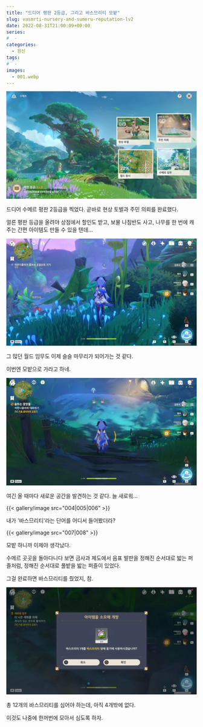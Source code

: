```yaml
---
title: "드디어 평판 2등급, 그리고 바스므리티 모밭"
slug: vasmrti-nursery-and-sumeru-reputation-lv2
date: 2022-08-31T21:00:09+09:00
series:
#  - 
categories:
  - 원신
tags:
#  - 
images:
  - 001.webp
---
```


![](001.webp)

드디어 수메르 평판 2등급을 찍었다. 곧바로 현상 토벌과 주민 의뢰를 완료했다.

얼른 평판 등급을 올려야 상점에서 할인도 받고, 보물 나침반도 사고, 나무를 한 번에 캐주는 간편 아이템도 만들 수 있을 텐데...

![](002.webp)

그 많던 월드 임무도 이제 슬슬 마무리가 되어가는 것 같다.

이번엔 모밭으로 가라고 하네.

![](003.webp)

여긴 올 때마다 새로운 공간을 발견하는 것 같다. 늘 새로워...

{{< gallery/image src="004|005|006" >}}

내가 '바스므리티'라는 단어를 어디서 들어봤더라?

{{< gallery/image src="007|008" >}}

모밭 하니까 이제야 생각났다.

수메르 곳곳을 돌아다니다 보면 금사과 제도에서 음표 발판을 정해진 순서대로 밟는 퍼즐처럼, 정해진 순서대로 풀밭을 밟는 퍼즐이 있었다.

그걸 완료하면 바스므리티를 줬었지, 참.

![](009.webp)

총 12개의 바스므리티를 심어야 하는데, 아직 4개밖에 없다.

이것도 나중에 한꺼번에 모아서 심도록 하자.
